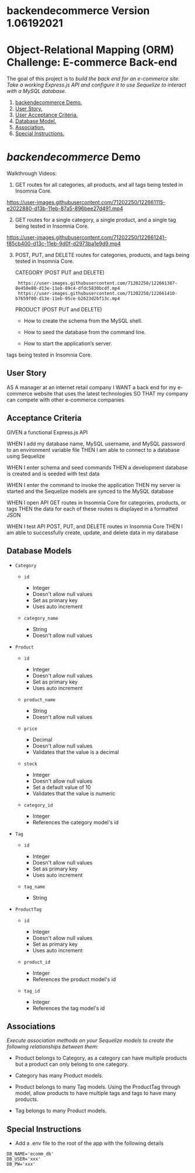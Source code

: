 



# backendecommerce Version 1.06192021
# Object-Relational Mapping (ORM) Challenge: E-commerce Back-end

The goal of this project is to *build the back end for an e-commerce site. Take a working Express.js API and configure it to use Sequelize to interact with a MySQL database.*

1. [ backendecommerce Demo. ](#demo)
2. [ User Story. ](#story)
3. [ User Acceptance Criteria. ](#uac)
4. [ Database Model. ](#mod)
5. [ Association. ](#ass)
6. [ Special Instructions. ](#how)

<a name="demo"></a>

# *backendecommerce* Demo

Walkthrough Videos:

1. GET routes for all categories, all products, and all tags being tested in Insomnia Core.

https://user-images.githubusercontent.com/71202250/122661115-e2022880-d13b-11eb-87a5-896bee27d491.mp4

2. GET routes for a single category, a single product, and a single tag being tested in Insomnia Core.

https://user-images.githubusercontent.com/71202250/122661241-f85cb400-d13c-11eb-9d0f-d2973ba1e9d9.mp4

3. POST, PUT, and DELETE routes for categories, products, and tags being tested in Insomnia Core.

    CATEGORY (POST PUT and DELETE)
        
        https://user-images.githubusercontent.com/71202250/122661387-8e450e80-d13e-11eb-89c4-dfdc5830bcdf.mp4
        https://user-images.githubusercontent.com/71202250/122661410-b7659f00-d13e-11eb-95ce-b2623d2bf13c.mp4
        
    PRODUCT (POST PUT and DELETE)
       
       





    - How to create the schema from the MySQL shell.

    - How to seed the database from the command line.

    - How to start the application’s server.



tags being tested in Insomnia Core.

<a name="story"></a>
## User Story

AS A manager at an internet retail company
I WANT a back end for my e-commerce website that uses the latest technologies
SO THAT my company can compete with other e-commerce companies

<a name="uac"></a>
## Acceptance Criteria

GIVEN a functional Express.js API

WHEN I add my database name, MySQL username, and MySQL password to an environment variable file
THEN I am able to connect to a database using Sequelize

WHEN I enter schema and seed commands
THEN a development database is created and is seeded with test data

WHEN I enter the command to invoke the application
THEN my server is started and the Sequelize models are synced to the MySQL database

WHEN I open API GET routes in Insomnia Core for categories, products, or tags
THEN the data for each of these routes is displayed in a formatted JSON

WHEN I test API POST, PUT, and DELETE routes in Insomnia Core
THEN I am able to successfully create, update, and delete data in my database

<a name="mod"></a>
## Database Models

- `Category`

    - `id`
        - Integer
        - Doesn't allow null values
        - Set as primary key
        - Uses auto increment

    - `category_name`
        - String
        - Doesn't allow null values

- `Product`

    - `id`
        - Integer
        - Doesn't allow null values
        - Set as primary key
        - Uses auto increment

    - `product_name`
        - String
        - Doesn't allow null values

    - `price`
        - Decimal
        - Doesn't allow null values
        - Validates that the value is a decimal

    - `stock`
        - Integer
        - Doesn't allow null values
        - Set a default value of 10
        - Validates that the value is numeric

    - `category_id`
        - Integer
        - References the category model's id

- `Tag`

    - `id`
        - Integer
        - Doesn't allow null values
        - Set as primary key
        - Uses auto increment

    - `tag_name`
        - String

- `ProductTag`

    - `id`
        - Integer
        - Doesn't allow null values
        - Set as primary key
        - Uses auto increment

    - `product_id`
        - Integer
        - References the product model's id

    - `tag_id`
        - Integer
        - References the tag model's id

<a name="ass"></a>
## Associations

*Execute association methods on your Sequelize models to create the following relationships between them:*

- Product belongs to Category, as a category can have multiple products but a product can only belong to one category.

- Category has many Product models.

- Product belongs to many Tag models. Using the ProductTag through model, allow products to have multiple tags and tags to have many products.

- Tag belongs to many Product models.

<a name="how"></a>
## Special Instructions

- Add a .env file to the root of the app with the following details

```text
DB_NAME='ecomm_db'
DB_USER='xxx'
DB_PW='xxx'
```
